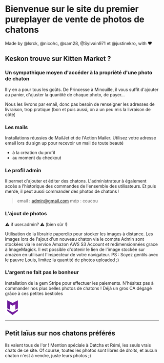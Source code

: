 # Bienvenue sur le site du premier pureplayer de vente de photos de chatons

Made by @lsrck, @nicohc, @sam28, @Sylvain971 et @justinekro, with ❤️

## Keskon trouve sur Kitten Market ?

### Un sympathique moyen d'accéder à la propriété d'une photo de chaton

Il y en a pour tous les goûts. De Princesse à Minouille, il vous suffit d'ajouter au panier, d'ajuster la quantité de chaque photo, de payer... 

Nous les livrons par email, donc pas besoin de renseigner les adresses de livraison, trop pratique (bon et puis aussi, on a un peu mis la livraison de côté)

### Les mails

Installations réussies de MailJet et de l'Action Mailer. Utilisez votre adresse email lors du sign up pour recevoir un mail de toute beauté 
* à la création du profil
* au moment du checkout


### Le profil admin

Il permet d'ajouter et éditer des chatons. L'administrateur à également accès a l'historique des commandes de l'ensemble des utilisateurs. Et puis merde, il peut aussi commander des photos de chatons !

> email : admin@gmail.com 
> mdp : coucou


### L'ajout de photos

⚠ if user.admin? ⚠️ (bien sûr !)

Utilisation de la librairie paperclip pour stocker les images à distance. Les images lors de l'ajout d'un nouveau chaton via le compte Admin sont stockées via le service Amazon AWS S3 Account et redimensionnées grace à ImageMagick. 
Il est possible d'obtenir le lien de l'image stockée sur amazon en utilisant l'inspecteur de votre navigateur.
PS : Soyez gentils avec le pauvre Louis, limitez la quantité de photos uploaded ;)

### L'argent ne fait pas le bonheur

Installation de la gem Stripe pour effectuer les paiements. N'hésitez pas à commander nos plus belles photos de chatons ! 
Déjà un gros CA dégagé grâce à ces petites bestioles

![Notre CA au premier jour de lancement](https://github.com/adam-p/markdown-here/raw/master/src/common/images/icon48.png "Notre CA au premier jour de lancement")

---

## Petit laïus sur nos chatons préférés

Ils valent tous de l'or ! Mention spéciale à Datcha et Rémi, les seuls vrais chats de ce site. Of course, toutes les photos sont libres de droits, et aucun chaton n'est à vendre, juste leurs photos ;)

